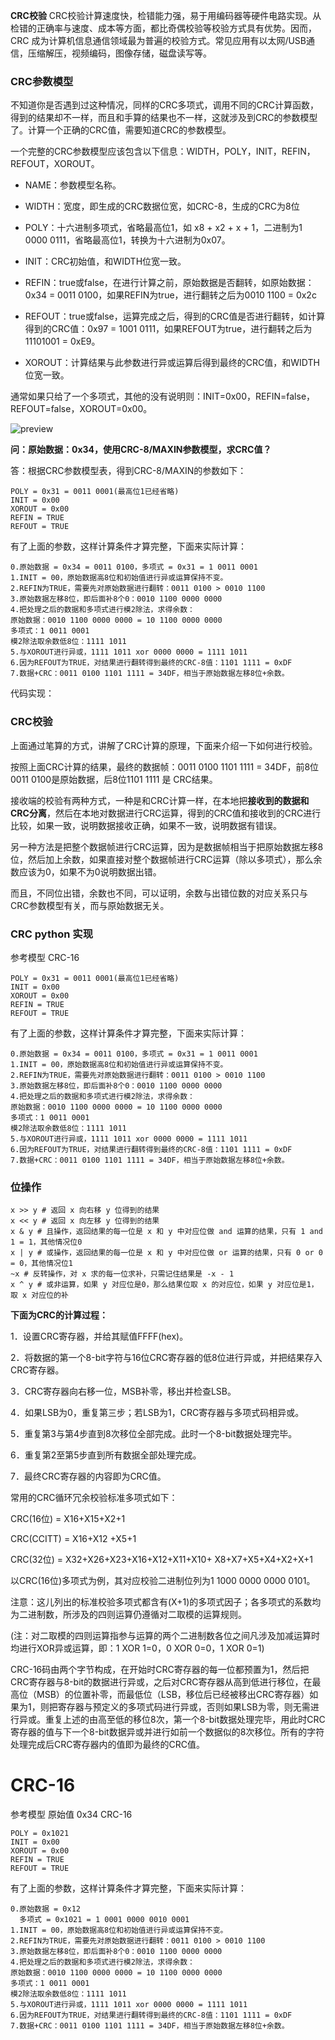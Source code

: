 **CRC校验**
CRC校验计算速度快，检错能力强，易于用编码器等硬件电路实现。从检错的正确率与速度、成本等方面，都比奇偶校验等校验方式具有优势。因而，CRC 成为计算机信息通信领域最为普遍的校验方式。常见应用有以太网/USB通信，压缩解压，视频编码，图像存储，磁盘读写等。

### CRC参数模型

不知道你是否遇到过这种情况，同样的CRC多项式，调用不同的CRC计算函数，得到的结果却不一样，而且和手算的结果也不一样，这就涉及到CRC的参数模型了。计算一个正确的CRC值，需要知道CRC的参数模型。

一个完整的CRC参数模型应该包含以下信息：WIDTH，POLY，INIT，REFIN，REFOUT，XOROUT。

-   NAME：参数模型名称。
-   WIDTH：宽度，即生成的CRC数据位宽，如CRC-8，生成的CRC为8位
-   POLY：十六进制多项式，省略最高位1，如 x8 + x2 + x + 1，二进制为1 0000 0111，省略最高位1，转换为十六进制为0x07。
-   INIT：CRC初始值，和WIDTH位宽一致。
-   REFIN：true或false，在进行计算之前，原始数据是否翻转，如原始数据：0x34 = 0011 0100，如果REFIN为true，进行翻转之后为0010 1100 = 0x2c
-   REFOUT：true或false，运算完成之后，得到的CRC值是否进行翻转，如计算得到的CRC值：0x97 = 1001 0111，如果REFOUT为true，进行翻转之后为11101001 = 0xE9。  
    
-   XOROUT：计算结果与此参数进行异或运算后得到最终的CRC值，和WIDTH位宽一致。  
    

通常如果只给了一个多项式，其他的没有说明则：INIT=0x00，REFIN=false，REFOUT=false，XOROUT=0x00。

![preview](https://pic2.zhimg.com/v2-91f148259b466e4a75a10c6607370855_r.jpg)

**问：原始数据：0x34，使用CRC-8/MAXIN参数模型，求CRC值？**

答：根据CRC参数模型表，得到CRC-8/MAXIN的参数如下：

```
POLY = 0x31 = 0011 0001(最高位1已经省略)
INIT = 0x00
XOROUT = 0x00
REFIN = TRUE
REFOUT = TRUE
```

有了上面的参数，这样计算条件才算完整，下面来实际计算：

```
0.原始数据 = 0x34 = 0011 0100，多项式 = 0x31 = 1 0011 0001
1.INIT = 00，原始数据高8位和初始值进行异或运算保持不变。
2.REFIN为TRUE，需要先对原始数据进行翻转：0011 0100 > 0010 1100
3.原始数据左移8位，即后面补8个0：0010 1100 0000 0000
4.把处理之后的数据和多项式进行模2除法，求得余数：
原始数据：0010 1100 0000 0000 = 10 1100 0000 0000
多项式：1 0011 0001
模2除法取余数低8位：1111 1011
5.与XOROUT进行异或，1111 1011 xor 0000 0000 = 1111 1011 
6.因为REFOUT为TRUE，对结果进行翻转得到最终的CRC-8值：1101 1111 = 0xDF
7.数据+CRC：0011 0100 1101 1111 = 34DF，相当于原始数据左移8位+余数。
```

代码实现：


### CRC校验

上面通过笔算的方式，讲解了CRC计算的原理，下面来介绍一下如何进行校验。

按照上面CRC计算的结果，最终的数据帧：0011 0100 1101 1111 = 34DF，前8位0011 0100是原始数据，后8位1101 1111 是 CRC结果。

接收端的校验有两种方式，一种是和CRC计算一样，在本地把**接收到的数据和CRC分离**，然后在本地对数据进行CRC运算，得到的CRC值和接收到的CRC进行比较，如果一致，说明数据接收正确，如果不一致，说明数据有错误。

另一种方法是把整个数据帧进行CRC运算，因为是数据帧相当于把原始数据左移8位，然后加上余数，如果直接对整个数据帧进行CRC运算（除以多项式），那么余数应该为0，如果不为0说明数据出错。

而且，不同位出错，余数也不同，可以证明，余数与出错位数的对应关系只与CRC参数模型有关，而与原始数据无关。


### CRC python 实现
参考模型
CRC-16
```
POLY = 0x31 = 0011 0001(最高位1已经省略)
INIT = 0x00
XOROUT = 0x00
REFIN = TRUE
REFOUT = TRUE
```

有了上面的参数，这样计算条件才算完整，下面来实际计算：

```
0.原始数据 = 0x34 = 0011 0100，多项式 = 0x31 = 1 0011 0001
1.INIT = 00，原始数据高8位和初始值进行异或运算保持不变。
2.REFIN为TRUE，需要先对原始数据进行翻转：0011 0100 > 0010 1100
3.原始数据左移8位，即后面补8个0：0010 1100 0000 0000
4.把处理之后的数据和多项式进行模2除法，求得余数：
原始数据：0010 1100 0000 0000 = 10 1100 0000 0000
多项式：1 0011 0001
模2除法取余数低8位：1111 1011
5.与XOROUT进行异或，1111 1011 xor 0000 0000 = 1111 1011 
6.因为REFOUT为TRUE，对结果进行翻转得到最终的CRC-8值：1101 1111 = 0xDF
7.数据+CRC：0011 0100 1101 1111 = 34DF，相当于原始数据左移8位+余数。
```

###  位操作
```
x >> y # 返回 x 向右移 y 位得到的结果
x << y # 返回 x 向左移 y 位得到的结果
x & y # 且操作，返回结果的每一位是 x 和 y 中对应位做 and 运算的结果，只有 1 and 1 = 1，其他情况位0
x | y # 或操作，返回结果的每一位是 x 和 y 中对应位做 or 运算的结果，只有 0 or 0 = 0，其他情况位1
~x # 反转操作，对 x 求的每一位求补，只需记住结果是 -x - 1
x ^ y # 或非运算，如果 y 对应位是0，那么结果位取 x 的对应位，如果 y 对应位是1，取 x 对应位的补
```
**下面为CRC的计算过程：**  
  
1．设置CRC寄存器，并给其赋值FFFF(hex)。  
  
2．将数据的第一个8-bit字符与16位CRC寄存器的低8位进行异或，并把结果存入CRC寄存器。  
  
3．CRC寄存器向右移一位，MSB补零，移出并检查LSB。  
  
4．如果LSB为0，重复第三步；若LSB为1，CRC寄存器与多项式码相异或。  
  
5．重复第3与第4步直到8次移位全部完成。此时一个8-bit数据处理完毕。  
  
6．重复第2至第5步直到所有数据全部处理完成。  
  
7．最终CRC寄存器的内容即为CRC值。  
  
常用的CRC循环冗余校验标准多项式如下：  
  
CRC(16位) = X16+X15+X2+1  
  
CRC(CCITT) = X16+X12 +X5+1  
  
CRC(32位) = X32+X26+X23+X16+X12+X11+X10+ X8+X7+X5+X4+X2+X+1  
  
以CRC(16位)多项式为例，其对应校验二进制位列为1 1000 0000 0000 0101。  
  
注意：这儿列出的标准校验多项式都含有(X+1)的多项式因子；各多项式的系数均为二进制数，所涉及的四则运算仍遵循对二取模的运算规则。  
  
(注：对二取模的四则运算指参与运算的两个二进制数各位之间凡涉及加减运算时均进行XOR异或运算，即：1 XOR 1=0，0 XOR 0=0，1 XOR 0=1)  
  
CRC-16码由两个字节构成，在开始时CRC寄存器的每一位都预置为1，然后把CRC寄存器与8-bit的数据进行异或，之后对CRC寄存器从高到低进行移位，在最高位（MSB）的位置补零，而最低位（LSB，移位后已经被移出CRC寄存器）如果为1，则把寄存器与预定义的多项式码进行异或，否则如果LSB为零，则无需进行异或。重复上述的由高至低的移位8次，第一个8-bit数据处理完毕，用此时CRC寄存器的值与下一个8-bit数据异或并进行如前一个数据似的8次移位。所有的字符处理完成后CRC寄存器内的值即为最终的CRC值。


# CRC-16
参考模型
原始值 0x34
CRC-16
```
POLY = 0x1021
INIT = 0x00
XOROUT = 0x00
REFIN = TRUE
REFOUT = TRUE
```

有了上面的参数，这样计算条件才算完整，下面来实际计算：

```
0.原始数据 = 0x12
  多项式 = 0x1021 = 1 0001 0000 0010 0001
1.INIT = 00，原始数据高8位和初始值进行异或运算保持不变。
2.REFIN为TRUE，需要先对原始数据进行翻转：0011 0100 > 0010 1100
3.原始数据左移8位，即后面补8个0：0010 1100 0000 0000
4.把处理之后的数据和多项式进行模2除法，求得余数：
原始数据：0010 1100 0000 0000 = 10 1100 0000 0000
多项式：1 0011 0001
模2除法取余数低8位：1111 1011
5.与XOROUT进行异或，1111 1011 xor 0000 0000 = 1111 1011 
6.因为REFOUT为TRUE，对结果进行翻转得到最终的CRC-8值：1101 1111 = 0xDF
7.数据+CRC：0011 0100 1101 1111 = 34DF，相当于原始数据左移8位+余数。
```

<!--stackedit_data:
eyJoaXN0b3J5IjpbLTE0OTU0NDU3OTAsLTExNDkzNjU0NCwtMT
AwODUwMzA4MCwxMjc0MTQwODMwLC03NDEwMDY5NDMsMTI0NjI3
NDI1NywyMTE3NjYzMjkyLC0xNTQ3NDYxMDAzLDg4NDc1MjgxMV
19
-->